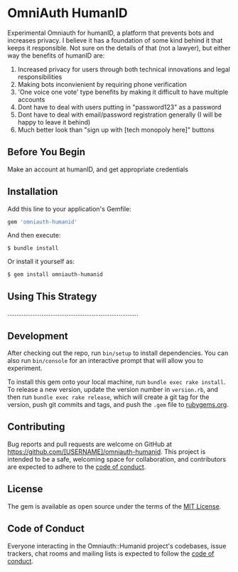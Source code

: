 # OmniAuth HumanID

Experimental Omniauth for humanID, a platform that prevents bots and increases privacy. I believe it has a foundation of some kind behind it that keeps it responsible.
Not sure on the details of that (not a lawyer), but either way the benefits of humanID are:

1. Increased privacy for users through both technical innovations and legal responsibilities
2. Making bots inconvienient by requiring phone verification
3. 'One voice one vote' type benefits by making it difficult to have multiple accounts
4. Dont have to deal with users putting in "password123" as a password
5. Dont have to deal with email/password registration generally (I will be happy to leave it behind)
6. Much better look than "sign up with [tech monopoly here]" buttons

## Before You Begin

Make an account at humanID, and get appropriate credentials

## Installation

Add this line to your application's Gemfile:

```ruby
gem 'omniauth-humanid'
```

And then execute:

    $ bundle install

Or install it yourself as:

    $ gem install omniauth-humanid

## Using This Strategy

.........................................................................

## Development

After checking out the repo, run `bin/setup` to install dependencies. You can also run `bin/console` for an interactive prompt that will allow you to experiment.

To install this gem onto your local machine, run `bundle exec rake install`. To release a new version, update the version number in `version.rb`, and then run `bundle exec rake release`, which will create a git tag for the version, push git commits and tags, and push the `.gem` file to [rubygems.org](https://rubygems.org).

## Contributing

Bug reports and pull requests are welcome on GitHub at https://github.com/[USERNAME]/omniauth-humanid. This project is intended to be a safe, welcoming space for collaboration, and contributors are expected to adhere to the [code of conduct](https://github.com/[USERNAME]/omniauth-humanid/blob/master/CODE_OF_CONDUCT.md).


## License

The gem is available as open source under the terms of the [MIT License](https://opensource.org/licenses/MIT).

## Code of Conduct

Everyone interacting in the Omniauth::Humanid project's codebases, issue trackers, chat rooms and mailing lists is expected to follow the [code of conduct](https://github.com/[USERNAME]/omniauth-humanid/blob/master/CODE_OF_CONDUCT.md).
